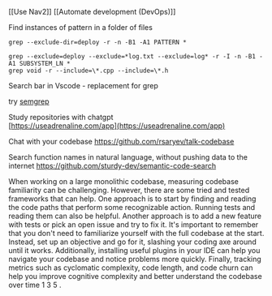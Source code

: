[[Use Nav2]]
[[Automate development (DevOps)]]

Find instances of pattern in a folder of files
```
grep --exclude-dir=deploy -r -n -B1 -A1 PATTERN *

grep --exclude=deploy --exclude=*log.txt --exclude=log* -r -I -n -B1 -A1 SUBSYSTEM_LN *
grep void -r --include=\*.cpp --include=\*.h
```

Search bar in Vscode - replacement for grep

try [semgrep](https://semgrep.dev/)

Study repositories with chatgpt  
[https://useadrenaline.com/app](https://useadrenaline.com/app)

Chat with your codebase
https://github.com/rsaryev/talk-codebase

Search function names in natural language, without pushing data to the internet
https://github.com/sturdy-dev/semantic-code-search

When working on a large monolithic codebase, measuring codebase familiarity can be challenging. However, there are some tried and tested frameworks that can help. One approach is to start by finding and reading the code paths that perform some recognizable action. Running tests and reading them can also be helpful. Another approach is to add a new feature with tests or pick an open issue and try to fix it. It's important to remember that you don't need to familiarize yourself with the full codebase at the start. Instead, set up an objective and go for it, slashing your coding axe around until it works. Additionally, installing useful plugins in your IDE can help you navigate your codebase and notice problems more quickly. Finally, tracking metrics such as cyclomatic complexity, code length, and code churn can help you improve cognitive complexity and better understand the codebase over time
1
3
5
.